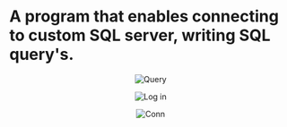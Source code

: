 # A program that enables connecting to custom SQL server, writing SQL query's.

<p align="center" width="600">
	<img src="https://user-images.githubusercontent.com/56079123/71767090-8bce0500-2f08-11ea-95d2-13f0da369cdf.png" alt="Query">
</p>
<p align="center" width="600">
	<img src="https://user-images.githubusercontent.com/56079123/71767045-9a67ec80-2f07-11ea-95b8-381ac266736d.png" alt="Log in">
</p>
<p align="center" width="600">
	<img src="https://user-images.githubusercontent.com/56079123/71767087-7e187f80-2f08-11ea-8e98-3827ed129f70.png" alt="Conn">
</p>

